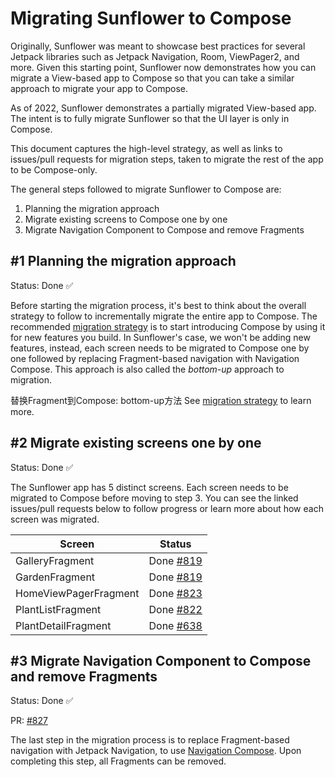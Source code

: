 # Migrating Sunflower to Compose

Originally, Sunflower was meant to showcase best practices for several Jetpack libraries such as Jetpack Navigation, Room, ViewPager2, and more. Given this starting point, Sunflower now demonstrates how you can migrate a View-based app to Compose so that you can take a similar approach to migrate your app to Compose.

As of 2022, Sunflower demonstrates a partially migrated View-based app. The intent is to fully migrate Sunflower so that the UI layer is only in Compose.

This document captures the high-level strategy, as well as links to issues/pull requests for migration steps, taken to migrate the rest of the app to be Compose-only.

The general steps followed to migrate Sunflower to Compose are:

1. Planning the migration approach
2. Migrate existing screens to Compose one by one
3. Migrate Navigation Component to Compose and remove Fragments

## #1 Planning the migration approach

Status: Done ✅

Before starting the migration process, it's best to think about the overall strategy to follow to incrementally migrate the entire app to Compose. The recommended [migration strategy](https://developer.android.com/jetpack/compose/interop/migration-strategy) is to start introducing Compose by using it for new features you build. In Sunflower's case, we won't be adding new features, instead, each screen needs to be migrated to Compose one by one followed by replacing Fragment-based navigation with Navigation Compose. This approach is also called the *bottom-up* approach to migration.

替换Fragment到Compose: bottom-up方法
See [migration strategy](https://developer.android.com/jetpack/compose/interop/migration-strategy) to learn more.

## #2 Migrate existing screens one by one

Status: Done ✅

The Sunflower app has 5 distinct screens. Each screen needs to be migrated to Compose before moving to step 3. You can see the linked issues/pull requests below to follow progress or learn more about how each screen was migrated. 

| Screen                | Status                                                     |
|-----------------------|------------------------------------------------------------|
| GalleryFragment       | Done [#819](https://github.com/android/sunflower/pull/819) |
| GardenFragment        | Done [#819](https://github.com/android/sunflower/pull/819) |
| HomeViewPagerFragment | Done [#823](https://github.com/android/sunflower/pull/823) |
| PlantListFragment     | Done [#822](https://github.com/android/sunflower/pull/822) |
| PlantDetailFragment   | Done [#638](https://github.com/android/sunflower/pull/638) |
   
## #3 Migrate Navigation Component to Compose and remove Fragments

Status: Done ✅

PR: [#827](https://github.com/android/sunflower/pull/827)

The last step in the migration process is to replace Fragment-based navigation with Jetpack Navigation, to use [Navigation Compose](https://developer.android.com/jetpack/compose/navigation).
Upon completing this step, all Fragments can be removed.